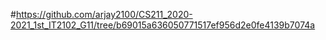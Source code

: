 #https://github.com/arjay2100/CS211_2020-2021_1st_IT2102_G11/tree/b69015a636050771517ef956d2e0fe4139b7074a
